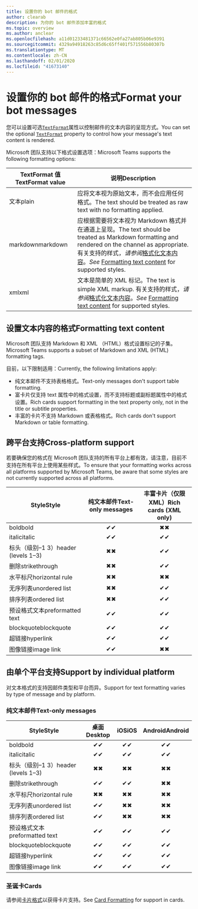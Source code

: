 ```yaml
---
title: 设置你的 bot 邮件的格式
author: clearab
description: 为你的 bot 邮件添加丰富的格式
ms.topic: overview
ms.author: anclear
ms.openlocfilehash: a11d01233481371c66562e0fa27ab805b06e9391
ms.sourcegitcommit: 4329a94918263c85d6c65ff401f571556b80307b
ms.translationtype: MT
ms.contentlocale: zh-CN
ms.lasthandoff: 02/01/2020
ms.locfileid: "41673140"
---
```

# <a name="format-your-bot-messages"></a><span data-ttu-id="eba26-103">设置你的 bot 邮件的格式</span><span class="sxs-lookup"><span data-stu-id="eba26-103">Format your bot messages</span></span>

<span data-ttu-id="eba26-104">您可以设置可选[`TextFormat`](/bot-framework/dotnet/bot-builder-dotnet-create-messages#customizing-a-message)属性以控制邮件的文本内容的呈现方式。</span><span class="sxs-lookup"><span data-stu-id="eba26-104">You can set the optional [`TextFormat`](/bot-framework/dotnet/bot-builder-dotnet-create-messages#customizing-a-message) property to control how your message's text content is rendered.</span></span>

<span data-ttu-id="eba26-105">Microsoft 团队支持以下格式设置选项：</span><span class="sxs-lookup"><span data-stu-id="eba26-105">Microsoft Teams supports the following formatting options:</span></span>

| <span data-ttu-id="eba26-106">TextFormat 值</span><span class="sxs-lookup"><span data-stu-id="eba26-106">TextFormat value</span></span> | <span data-ttu-id="eba26-107">说明</span><span class="sxs-lookup"><span data-stu-id="eba26-107">Description</span></span> |
| --- | --- |
| <span data-ttu-id="eba26-108">文本</span><span class="sxs-lookup"><span data-stu-id="eba26-108">plain</span></span> | <span data-ttu-id="eba26-109">应将文本视为原始文本，而不会应用任何格式。</span><span class="sxs-lookup"><span data-stu-id="eba26-109">The text should be treated as raw text with no formatting applied.</span></span>|
| <span data-ttu-id="eba26-110">markdown</span><span class="sxs-lookup"><span data-stu-id="eba26-110">markdown</span></span> | <span data-ttu-id="eba26-111">应根据需要将文本视为 Markdown 格式并在通道上呈现。</span><span class="sxs-lookup"><span data-stu-id="eba26-111">The text should be treated as Markdown formatting and rendered on the channel as appropriate.</span></span> <span data-ttu-id="eba26-112">有关支持的样式，*请参阅*[格式化文本内容](#formatting-text-content)。</span><span class="sxs-lookup"><span data-stu-id="eba26-112">*See* [Formatting text content](#formatting-text-content) for supported styles.</span></span> |
| <span data-ttu-id="eba26-113">xml</span><span class="sxs-lookup"><span data-stu-id="eba26-113">xml</span></span> | <span data-ttu-id="eba26-114">文本是简单的 XML 标记。</span><span class="sxs-lookup"><span data-stu-id="eba26-114">The text is simple XML markup.</span></span> <span data-ttu-id="eba26-115">有关支持的样式，*请参阅*[格式化文本内容](#formatting-text-content)。</span><span class="sxs-lookup"><span data-stu-id="eba26-115">*See* [Formatting text content](#formatting-text-content) for supported styles.</span></span> |

## <a name="formatting-text-content"></a><span data-ttu-id="eba26-116">设置文本内容的格式</span><span class="sxs-lookup"><span data-stu-id="eba26-116">Formatting text content</span></span>

<span data-ttu-id="eba26-117">Microsoft 团队支持 Markdown 和 XML （HTML）格式设置标记的子集。</span><span class="sxs-lookup"><span data-stu-id="eba26-117">Microsoft Teams supports a subset of Markdown and XML (HTML) formatting tags.</span></span>

<span data-ttu-id="eba26-118">目前，以下限制适用：</span><span class="sxs-lookup"><span data-stu-id="eba26-118">Currently, the following limitations apply:</span></span>

* <span data-ttu-id="eba26-119">纯文本邮件不支持表格格式。</span><span class="sxs-lookup"><span data-stu-id="eba26-119">Text-only messages don't support table formatting.</span></span>
* <span data-ttu-id="eba26-120">富卡片仅支持 text 属性中的格式设置，而不支持标题或副标题属性中的格式设置。</span><span class="sxs-lookup"><span data-stu-id="eba26-120">Rich cards support formatting in the text property only, not in the title or subtitle properties.</span></span>
* <span data-ttu-id="eba26-121">丰富的卡片不支持 Markdown 或表格格式。</span><span class="sxs-lookup"><span data-stu-id="eba26-121">Rich cards don't support Markdown or table formatting.</span></span>

## <a name="cross-platform-support"></a><span data-ttu-id="eba26-122">跨平台支持</span><span class="sxs-lookup"><span data-stu-id="eba26-122">Cross-platform support</span></span>

<span data-ttu-id="eba26-123">若要确保您的格式在 Microsoft 团队支持的所有平台上都有效，请注意，目前不支持在所有平台上使用某些样式。</span><span class="sxs-lookup"><span data-stu-id="eba26-123">To ensure that your formatting works across all platforms supported by Microsoft Teams, be aware that some styles are not currently supported across all platforms.</span></span>

| <span data-ttu-id="eba26-124">Style</span><span class="sxs-lookup"><span data-stu-id="eba26-124">Style</span></span>                     | <span data-ttu-id="eba26-125">纯文本邮件</span><span class="sxs-lookup"><span data-stu-id="eba26-125">Text-only messages</span></span> | <span data-ttu-id="eba26-126">丰富卡片（仅限 XML）</span><span class="sxs-lookup"><span data-stu-id="eba26-126">Rich cards (XML only)</span></span> |
| ---                       | :---: | :---: |
| <span data-ttu-id="eba26-127">bold</span><span class="sxs-lookup"><span data-stu-id="eba26-127">bold</span></span>                      | <span data-ttu-id="eba26-128">✔</span><span class="sxs-lookup"><span data-stu-id="eba26-128">✔</span></span> | <span data-ttu-id="eba26-129">✖</span><span class="sxs-lookup"><span data-stu-id="eba26-129">✖</span></span> |
| <span data-ttu-id="eba26-130">italic</span><span class="sxs-lookup"><span data-stu-id="eba26-130">italic</span></span>                    | <span data-ttu-id="eba26-131">✔</span><span class="sxs-lookup"><span data-stu-id="eba26-131">✔</span></span> | <span data-ttu-id="eba26-132">✔</span><span class="sxs-lookup"><span data-stu-id="eba26-132">✔</span></span> |
| <span data-ttu-id="eba26-133">标头（级别&ndash;1 3）</span><span class="sxs-lookup"><span data-stu-id="eba26-133">header (levels 1&ndash;3)</span></span> | <span data-ttu-id="eba26-134">✖</span><span class="sxs-lookup"><span data-stu-id="eba26-134">✖</span></span> | <span data-ttu-id="eba26-135">✔</span><span class="sxs-lookup"><span data-stu-id="eba26-135">✔</span></span> |
| <span data-ttu-id="eba26-136">删除</span><span class="sxs-lookup"><span data-stu-id="eba26-136">strikethrough</span></span>             | <span data-ttu-id="eba26-137">✖</span><span class="sxs-lookup"><span data-stu-id="eba26-137">✖</span></span> | <span data-ttu-id="eba26-138">✔</span><span class="sxs-lookup"><span data-stu-id="eba26-138">✔</span></span> |
| <span data-ttu-id="eba26-139">水平标尺</span><span class="sxs-lookup"><span data-stu-id="eba26-139">horizontal rule</span></span>           | <span data-ttu-id="eba26-140">✖</span><span class="sxs-lookup"><span data-stu-id="eba26-140">✖</span></span> | <span data-ttu-id="eba26-141">✖</span><span class="sxs-lookup"><span data-stu-id="eba26-141">✖</span></span> |
| <span data-ttu-id="eba26-142">无序列表</span><span class="sxs-lookup"><span data-stu-id="eba26-142">unordered list</span></span>            | <span data-ttu-id="eba26-143">✖</span><span class="sxs-lookup"><span data-stu-id="eba26-143">✖</span></span> | <span data-ttu-id="eba26-144">✔</span><span class="sxs-lookup"><span data-stu-id="eba26-144">✔</span></span> |
| <span data-ttu-id="eba26-145">排序列表</span><span class="sxs-lookup"><span data-stu-id="eba26-145">ordered list</span></span>              | <span data-ttu-id="eba26-146">✖</span><span class="sxs-lookup"><span data-stu-id="eba26-146">✖</span></span> | <span data-ttu-id="eba26-147">✔</span><span class="sxs-lookup"><span data-stu-id="eba26-147">✔</span></span> |
| <span data-ttu-id="eba26-148">预设格式文本</span><span class="sxs-lookup"><span data-stu-id="eba26-148">preformatted text</span></span>         | <span data-ttu-id="eba26-149">✔</span><span class="sxs-lookup"><span data-stu-id="eba26-149">✔</span></span> | <span data-ttu-id="eba26-150">✔</span><span class="sxs-lookup"><span data-stu-id="eba26-150">✔</span></span> |
| <span data-ttu-id="eba26-151">blockquote</span><span class="sxs-lookup"><span data-stu-id="eba26-151">blockquote</span></span>                | <span data-ttu-id="eba26-152">✔</span><span class="sxs-lookup"><span data-stu-id="eba26-152">✔</span></span> | <span data-ttu-id="eba26-153">✔</span><span class="sxs-lookup"><span data-stu-id="eba26-153">✔</span></span> |
| <span data-ttu-id="eba26-154">超链接</span><span class="sxs-lookup"><span data-stu-id="eba26-154">hyperlink</span></span>                 | <span data-ttu-id="eba26-155">✔</span><span class="sxs-lookup"><span data-stu-id="eba26-155">✔</span></span> | <span data-ttu-id="eba26-156">✔</span><span class="sxs-lookup"><span data-stu-id="eba26-156">✔</span></span> |
| <span data-ttu-id="eba26-157">图像链接</span><span class="sxs-lookup"><span data-stu-id="eba26-157">image link</span></span>                | <span data-ttu-id="eba26-158">✔</span><span class="sxs-lookup"><span data-stu-id="eba26-158">✔</span></span> | <span data-ttu-id="eba26-159">✖</span><span class="sxs-lookup"><span data-stu-id="eba26-159">✖</span></span> |

## <a name="support-by-individual-platform"></a><span data-ttu-id="eba26-160">由单个平台支持</span><span class="sxs-lookup"><span data-stu-id="eba26-160">Support by individual platform</span></span>

<span data-ttu-id="eba26-161">对文本格式的支持因邮件类型和平台而异。</span><span class="sxs-lookup"><span data-stu-id="eba26-161">Support for text formatting varies by type of message and by platform.</span></span>

### <a name="text-only-messages"></a><span data-ttu-id="eba26-162">纯文本邮件</span><span class="sxs-lookup"><span data-stu-id="eba26-162">Text-only messages</span></span>

| <span data-ttu-id="eba26-163">Style</span><span class="sxs-lookup"><span data-stu-id="eba26-163">Style</span></span>                     | <span data-ttu-id="eba26-164">桌面</span><span class="sxs-lookup"><span data-stu-id="eba26-164">Desktop</span></span> | <span data-ttu-id="eba26-165">iOS</span><span class="sxs-lookup"><span data-stu-id="eba26-165">iOS</span></span> | <span data-ttu-id="eba26-166">Android</span><span class="sxs-lookup"><span data-stu-id="eba26-166">Android</span></span> |
| ---                       | :---: | :---: | :---: |
| <span data-ttu-id="eba26-167">bold</span><span class="sxs-lookup"><span data-stu-id="eba26-167">bold</span></span>                      | <span data-ttu-id="eba26-168">✔</span><span class="sxs-lookup"><span data-stu-id="eba26-168">✔</span></span> | <span data-ttu-id="eba26-169">✔</span><span class="sxs-lookup"><span data-stu-id="eba26-169">✔</span></span> | <span data-ttu-id="eba26-170">✔</span><span class="sxs-lookup"><span data-stu-id="eba26-170">✔</span></span> |
| <span data-ttu-id="eba26-171">italic</span><span class="sxs-lookup"><span data-stu-id="eba26-171">italic</span></span>                    | <span data-ttu-id="eba26-172">✔</span><span class="sxs-lookup"><span data-stu-id="eba26-172">✔</span></span> | <span data-ttu-id="eba26-173">✔</span><span class="sxs-lookup"><span data-stu-id="eba26-173">✔</span></span> | <span data-ttu-id="eba26-174">✔</span><span class="sxs-lookup"><span data-stu-id="eba26-174">✔</span></span> |
| <span data-ttu-id="eba26-175">标头（级别&ndash;1 3）</span><span class="sxs-lookup"><span data-stu-id="eba26-175">header (levels 1&ndash;3)</span></span> | <span data-ttu-id="eba26-176">✖</span><span class="sxs-lookup"><span data-stu-id="eba26-176">✖</span></span> | <span data-ttu-id="eba26-177">✖</span><span class="sxs-lookup"><span data-stu-id="eba26-177">✖</span></span> | <span data-ttu-id="eba26-178">✖</span><span class="sxs-lookup"><span data-stu-id="eba26-178">✖</span></span> |
| <span data-ttu-id="eba26-179">删除</span><span class="sxs-lookup"><span data-stu-id="eba26-179">strikethrough</span></span>             | <span data-ttu-id="eba26-180">✔</span><span class="sxs-lookup"><span data-stu-id="eba26-180">✔</span></span> | <span data-ttu-id="eba26-181">✔</span><span class="sxs-lookup"><span data-stu-id="eba26-181">✔</span></span> | <span data-ttu-id="eba26-182">✖</span><span class="sxs-lookup"><span data-stu-id="eba26-182">✖</span></span> |
| <span data-ttu-id="eba26-183">水平标尺</span><span class="sxs-lookup"><span data-stu-id="eba26-183">horizontal rule</span></span>           | <span data-ttu-id="eba26-184">✖</span><span class="sxs-lookup"><span data-stu-id="eba26-184">✖</span></span> | <span data-ttu-id="eba26-185">✖</span><span class="sxs-lookup"><span data-stu-id="eba26-185">✖</span></span> | <span data-ttu-id="eba26-186">✖</span><span class="sxs-lookup"><span data-stu-id="eba26-186">✖</span></span> |
| <span data-ttu-id="eba26-187">无序列表</span><span class="sxs-lookup"><span data-stu-id="eba26-187">unordered list</span></span>            | <span data-ttu-id="eba26-188">✔</span><span class="sxs-lookup"><span data-stu-id="eba26-188">✔</span></span> | <span data-ttu-id="eba26-189">✖</span><span class="sxs-lookup"><span data-stu-id="eba26-189">✖</span></span> | <span data-ttu-id="eba26-190">✖</span><span class="sxs-lookup"><span data-stu-id="eba26-190">✖</span></span> |
| <span data-ttu-id="eba26-191">排序列表</span><span class="sxs-lookup"><span data-stu-id="eba26-191">ordered list</span></span>              | <span data-ttu-id="eba26-192">✔</span><span class="sxs-lookup"><span data-stu-id="eba26-192">✔</span></span> | <span data-ttu-id="eba26-193">✖</span><span class="sxs-lookup"><span data-stu-id="eba26-193">✖</span></span> | <span data-ttu-id="eba26-194">✖</span><span class="sxs-lookup"><span data-stu-id="eba26-194">✖</span></span> |
| <span data-ttu-id="eba26-195">预设格式文本</span><span class="sxs-lookup"><span data-stu-id="eba26-195">preformatted text</span></span>         | <span data-ttu-id="eba26-196">✔</span><span class="sxs-lookup"><span data-stu-id="eba26-196">✔</span></span> | <span data-ttu-id="eba26-197">✔</span><span class="sxs-lookup"><span data-stu-id="eba26-197">✔</span></span> | <span data-ttu-id="eba26-198">✔</span><span class="sxs-lookup"><span data-stu-id="eba26-198">✔</span></span> |
| <span data-ttu-id="eba26-199">blockquote</span><span class="sxs-lookup"><span data-stu-id="eba26-199">blockquote</span></span>                | <span data-ttu-id="eba26-200">✔</span><span class="sxs-lookup"><span data-stu-id="eba26-200">✔</span></span> | <span data-ttu-id="eba26-201">✔</span><span class="sxs-lookup"><span data-stu-id="eba26-201">✔</span></span> | <span data-ttu-id="eba26-202">✔</span><span class="sxs-lookup"><span data-stu-id="eba26-202">✔</span></span> |
| <span data-ttu-id="eba26-203">超链接</span><span class="sxs-lookup"><span data-stu-id="eba26-203">hyperlink</span></span>                 | <span data-ttu-id="eba26-204">✔</span><span class="sxs-lookup"><span data-stu-id="eba26-204">✔</span></span> | <span data-ttu-id="eba26-205">✔</span><span class="sxs-lookup"><span data-stu-id="eba26-205">✔</span></span> | <span data-ttu-id="eba26-206">✔</span><span class="sxs-lookup"><span data-stu-id="eba26-206">✔</span></span> |
| <span data-ttu-id="eba26-207">图像链接</span><span class="sxs-lookup"><span data-stu-id="eba26-207">image link</span></span>                | <span data-ttu-id="eba26-208">✔</span><span class="sxs-lookup"><span data-stu-id="eba26-208">✔</span></span> | <span data-ttu-id="eba26-209">✔</span><span class="sxs-lookup"><span data-stu-id="eba26-209">✔</span></span> | <span data-ttu-id="eba26-210">✔</span><span class="sxs-lookup"><span data-stu-id="eba26-210">✔</span></span> |

### <a name="cards"></a><span data-ttu-id="eba26-211">圣诞卡</span><span class="sxs-lookup"><span data-stu-id="eba26-211">Cards</span></span>

<span data-ttu-id="eba26-212">请参阅[卡片格式](~/task-modules-and-cards/cards/cards-format.md)以获得卡片支持。</span><span class="sxs-lookup"><span data-stu-id="eba26-212">See [Card Formatting](~/task-modules-and-cards/cards/cards-format.md) for support in cards.</span></span>
